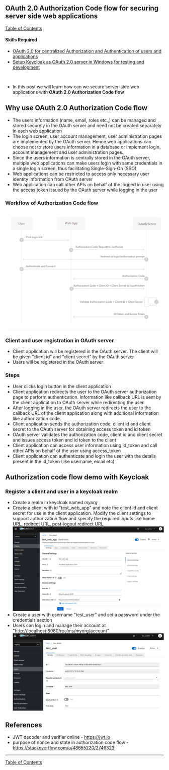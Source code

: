 ## OAuth 2.0 Authorization Code flow for securing server side web applications

[Table of Contents](https://nagasudhir.blogspot.com/2020/04/taming-python-table-of-contents.html)

#### Skills Required
-   [OAuth 2.0 for centralized Authorization and Authentication of users and applications](https://nagasudhir.blogspot.com/2023/03/oauth-20-for-centralized-authorization.html)
- [Setup Keycloak as OAuth 2.0 server in Windows for testing and development](https://nagasudhir.blogspot.com/2023/04/setup-keycloak-as-oauth-20-server-in.html)

<br>

* In this post we will learn how can we secure server-side web applications with **OAuth 2.0 Authorization Code flow**

## Why use OAuth 2.0 Authorization Code flow
* The users information (name, email, roles etc.,) can be managed and stored securely in the OAuth server and need not be created separately in each web application
* The login screen, user account management, user administration pages are implemented by the OAuth server. Hence web applications can choose not to store users information in a database or implement login, account management and user administration pages.
* Since the users information is centrally stored in the OAuth server, multiple web applications can make users login with same credentials in a single login screen, thus facilitating Single-Sign-On (SSO)
* Web applications can be restricted to access only necessary user identity information from OAuth server
* Web application can call other APIs on behalf of the logged in user using the access token issued by the OAuth server while logging in the user

### Workflow of Authorization Code flow

![Oauth%20Authorize%20Code%20flow.png](https://github.com/nagasudhirpulla/taming_python/raw/master/blog/skills/assets/img/Oauth%20Authorize%20Code%20flow.png)
### Client and user registration in OAuth server
- Client application will be registered in the OAuth server. The client will be given “client id” and “client secret” by the OAuth server
- Users will be registered in the OAuth server

### Steps
- User clicks login button in the client application
- Client application redirects the user to the OAuth server authorization page to perform authentication. Information like callback URL is sent by the client application to OAuth server while redirecting the user.
- After logging in the user, the OAuth server redirects the user to the callback URL of the client application along with additional information like authorization code.
- Client application sends the authorization code, client id and client secret to the OAuth server for obtaining access token and id token
- OAuth server validates the authorization code, client id and client secret and issues access token and id token to the client
- Client application can access user information using id_token and call other APIs on behalf of the user using access_token
- Client application can authenticate and login the user with the details present in the id_token (like username, email etc) 

## Authorization code flow demo with Keycloak

### Register a client and user in a keycloak realm
* Create a realm in keycloak named *myorg*
* Create a client with id "test_web_app" and note the client id and client secret for use in the client application. Modify the client settings to support authorization flow and specify the required inputs like home URL, redirect URL, post-logout redirect URL
![keycloak_web_client_administration.png](https://github.com/nagasudhirpulla/taming_python/raw/master/blog/skills/assets/img/keycloak_web_client_administration.png)
* Create a user with username "test_user" and set a password under the credentials section
* Users can login and manage their account at "http://localhost:8080/realms/myorg/account"
![keycloak_user_admin_page.png](https://github.com/nagasudhirpulla/taming_python/raw/master/blog/skills/assets/img/keycloak_user_admin_page.png)
### 

## References
- JWT decoder and verifier online - https://jwt.io
- purpose of nonce and state in authorization code flow - https://stackoverflow.com/a/48655220/2746323


<hr/>

[Table of Contents](https://nagasudhir.blogspot.com/2020/04/taming-python-table-of-contents.html)


<!--stackedit_data:
eyJoaXN0b3J5IjpbMTUyMjQwODk1OSwtNDY3ODMwMDA5LDI0MT
c1NTI3NCwtMzI4OTc5NDk0LDk5Njc4NzcyNSwyMTk2MDg2MDIs
MTA5MzE4NDYxNiwtMTAzMTI0OTQwMCwtMzY5Mjc3OTEzLC0zNz
UwMjYwMzUsLTEzMTQ2MzgzMyw5NjU2MTM1MDAsMTg1MDA3Mzkz
MiwtMTk3NjAyNjU0OV19
-->